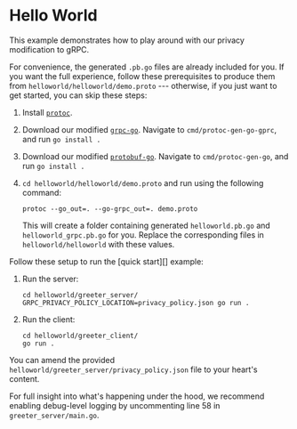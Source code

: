 # Hello World

This example demonstrates how to play around with our privacy modification to gRPC.

For convenience, the generated `.pb.go` files are already included for you. If you want the full experience, follow these prerequisites to produce them from `helloworld/helloworld/demo.proto` --- otherwise, if you just want to get started, you can skip these steps: 

 1. Install [`protoc`](https://developers.google.com/protocol-buffers/docs/downloads).
 2. Download our modified [`grpc-go`](https://github.com/CSCI-2390-Project/grpc-go). Navigate to `cmd/protoc-gen-go-gprc`, and run `go install .`
 3. Download our modified [`protobuf-go`](https://github.com/CSCI-2390-Project/grpc-go). Navigate to `cmd/protoc-gen-go`, and run `go install .`
 4. `cd helloworld/helloworld/demo.proto` and run using the following command: 

    ```
    protoc --go_out=. --go-grpc_out=. demo.proto
    ```
    
    This will create a folder containing generated `helloworld.pb.go` and `helloworld_grpc.pb.go` for you. Replace the corresponding files in `helloworld/helloworld` with these values. 

Follow these setup to run the [quick start][] example:

 1. Run the server:

    ```console
    cd helloworld/greeter_server/
    GRPC_PRIVACY_POLICY_LOCATION=privacy_policy.json go run .
    ```

 3. Run the client:

    ```console
    cd helloworld/greeter_client/
    go run .
    ```

You can amend the provided `helloworld/greeter_server/privacy_policy.json` file to your heart's content.

For full insight into what's happening under the hood, we recommend enabling debug-level logging by uncommenting line 58 in `greeter_server/main.go`.
